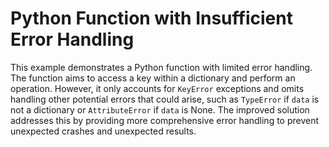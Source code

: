 # Python Function with Insufficient Error Handling

This example demonstrates a Python function with limited error handling. The function aims to access a key within a dictionary and perform an operation. However, it only accounts for `KeyError` exceptions and omits handling other potential errors that could arise, such as `TypeError` if `data` is not a dictionary or `AttributeError` if `data` is None.  The improved solution addresses this by providing more comprehensive error handling to prevent unexpected crashes and unexpected results.